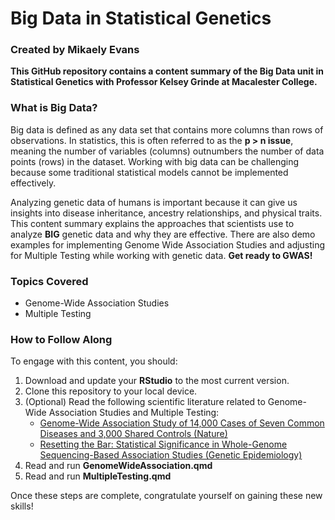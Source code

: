 <h1>Big Data in Statistical Genetics</h1>
<h3><strong>Created by Mikaely Evans</strong></h3>

<p><strong>This GitHub repository contains a content summary of the Big Data unit in Statistical Genetics with Professor Kelsey Grinde at Macalester College.</strong></p>

<h3>What is Big Data?</h3>
<p>
    Big data is defined as any data set that contains more columns than rows of observations. 
    In statistics, this is often referred to as the <strong>p > n issue</strong>, meaning the number of variables (columns) 
    outnumbers the number of data points (rows) in the dataset. 
    Working with big data can be challenging because some traditional statistical models cannot be implemented effectively.
</p>

<p>    
    Analyzing genetic data of humans is important because it can give us insights into disease inheritance, ancestry relationships, and
    physical traits. This content summary explains the approaches that scientists use to analyze <strong>BIG</strong> genetic data and why they are effective.
    There are also demo examples for implementing Genome Wide Association Studies and adjusting for Multiple Testing while working with genetic
    data. <strong>Get ready to GWAS!</strong>
</p>

<h3>Topics Covered</h3>
<ul>
    <li>Genome-Wide Association Studies</li>
    <li>Multiple Testing</li>
</ul>

<h3>How to Follow Along</h3>
<p>To engage with this content, you should:</p>
<ol>
    <li>Download and update your <strong>RStudio</strong> to the most current version.</li>
    <li>Clone this repository to your local device.</li>
    <li>
        (Optional) Read the following scientific literature related to Genome-Wide Association Studies and Multiple Testing:
        <ul>
            <li><a href="https://www.nature.com/articles/nature05911">Genome-Wide Association Study of 14,000 Cases of Seven Common Diseases and 3,000 Shared Controls (Nature)</a></li>
            <li><a href="https://onlinelibrary.wiley.com/doi/abs/10.1002/gepi.22032?casa_token=kFg4MxX9bcAAAAAA%3Ad4pm84GuKhg10-6s3v13H_zecf1oqeCMkbwkxHHnC1q80-gSnmF__FF2YGVXbGZFKtURKB5DG0ujOGk">Resetting the Bar: 
            Statistical Significance in Whole-Genome Sequencing-Based Association Studies (Genetic Epidemiology)</a></li>
        </ul>
    </li>
    <li>Read and run <strong>GenomeWideAssociation.qmd</strong></li>
    <li>Read and run <strong>MultipleTesting.qmd</strong></li>
</ol>
<p>Once these steps are complete, congratulate yourself on gaining these new skills!</p>




